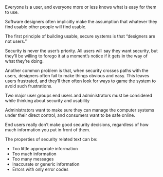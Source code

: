 Everyone is a user, and everyone more or less knows what is easy for them to use.

Software designers often implicitly make the assumption that whatever they find usable other people will find usable. 

The first principle of building usable, secure systems is that “designers are not users.”

Security is never the user’s priority. All users will say they want security, but they’ll be willing to forego it at a moment’s
notice if it gets in the way of what they’re doing.

Another common problem is that, when security crosses paths with the users, designers
often fail to make things obvious and easy. This leaves users frustrated, and they’ll then
often look for ways to game the system to avoid such frustrations.

Two major user groups end users and administrators must be considered while thinking about security and usability

Administrators want to make sure they can manage the computer systems under their direct control, and consumers want to
be safe online.

End users really don’t make good security decisions, regardless of how much information you put in front of them.

The properties of security related text can be:
  - Too little appropriate information
  - Too much information
  - Too many messages
  - Inaccurate or generic information
  - Errors with only error codes
